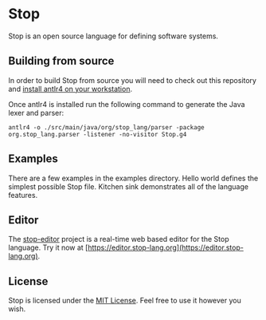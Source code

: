 # Stop
Stop is an open source language for defining software systems.

## Building from source
In order to build Stop from source you will need to check out this repository and [install antlr4 on your workstation](https://github.com/antlr/antlr4/blob/master/doc/getting-started.md).

Once antlr4 is installed run the following command to generate the Java lexer and parser:
  
`antlr4 -o ./src/main/java/org/stop_lang/parser -package org.stop_lang.parser -listener -no-visitor Stop.g4`

## Examples
There are a few examples in the examples directory.  Hello world defines the simplest possible Stop file.  Kitchen sink demonstrates all of the language features.

## Editor
The [stop-editor](https://github.com/pocketlabs/stop-editor) project is a real-time web based editor for the Stop language. Try it now at [https://editor.stop-lang.org](https://editor.stop-lang.org).

## License
Stop is licensed under the [MIT License](/LICENSE).  Feel free to use it however you wish.
